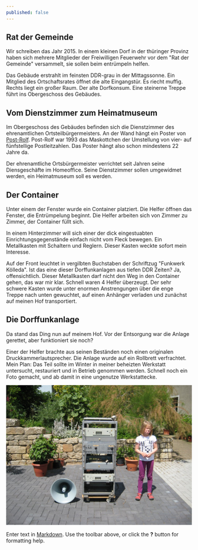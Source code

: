 ```yaml
---
published: false
---
```

## Rat der Gemeinde
Wir schreiben das Jahr 2015. In einem kleinen Dorf in der thüringer Provinz haben sich mehrere Mitglieder der Freiwilligen Feuerwehr vor dem "Rat der Gemeinde" versammelt, sie sollen beim entrümpeln helfen.

Das Gebäude erstrahlt im feinsten DDR-grau in der Mittagssonne. Ein Mitglied des Ortschaftsrates öffnet die alte Eingangstür. Es riecht muffig. Rechts liegt ein großer Raum. Der alte Dorfkonsum. Eine steinerne Treppe führt ins Obergeschoss des Gebäudes.

## Vom Dienstzimmer zum Heimatmuseum
Im Obergeschoss des Gebäudes befinden sich die Dienstzimmer des ehrenamtlichen Ortsteilbürgermeisters. An der Wand hängt ein Poster von [Post-Rolf](http://www.faz.net/aktuell/wirtschaft/netzwirtschaft/post-werbefigur-rolf-sein-codename-war-handy-12241524.html). Post-Rolf war 1993 das Maskottchen der Umstellung von vier- auf fünfstellige Postleitzahlen. Das Poster hängt also schon mindestens 22 Jahre da.

Der ehrenamtliche Ortsbürgermeister verrichtet seit Jahren seine Diensgeschäfte im Homeoffice. Seine Dienstzimmer sollen umgewidmet werden, ein Heimatmuseum soll es werden.

## Der Container
Unter einem der Fenster wurde ein Container platziert. Die Helfer öffnen das Fenster, die Entrümpelung beginnt. Die Helfer arbeiten sich von Zimmer zu Zimmer, der Container füllt sich.


In einem Hinterzimmer will sich einer der dick eingestuabten Einrichtungsgegenstände einfach nicht vom Fleck bewegen. Ein Metallkasten mit Schaltern und Reglern. Dieser Kasten weckte sofort mein Interesse.

Auf der Front leuchtet in vergilbten Buchstaben der Schriftzug "Funkwerk Kölleda". Ist das eine dieser Dorffunkanlagen aus tiefen DDR Zeiten? Ja, offensichtlich. Dieser Metallkasten darf nicht den Weg in den Container gehen, das war mir klar. Schnell waren 4 Helfer überzeugt. Der sehr schwere Kasten wurde unter enormen Anstrengungen über die enge Treppe nach unten gewuchtet, auf einen Anhänger verladen und zunächst auf meinen Hof transportiert.

## Die Dorffunkanlage
Da stand das Ding nun auf meinem Hof. Vor der Entsorgung war die Anlage gerettet, aber funktioniert sie noch?

Einer der Helfer brachte aus seinen Beständen noch einen originalen Druckkammerlautsprecher. Die Anlage wurde auf ein Rollbrett verfrachtet. Mein Plan: Das Teil sollte im Winter in meiner beheizten Werkstatt untersucht, restauriert und in Betrieb genommen werden. Schnell noch ein Foto gemacht, und ab damit in eine ungenutze Werkstattecke.

![Dorffunkanlage aus dem Funkwerk Kölleda](/images/dorffunk1.jpg)

Enter text in [Markdown](http://daringfireball.net/projects/markdown/). Use the toolbar above, or click the **?** button for formatting help.
